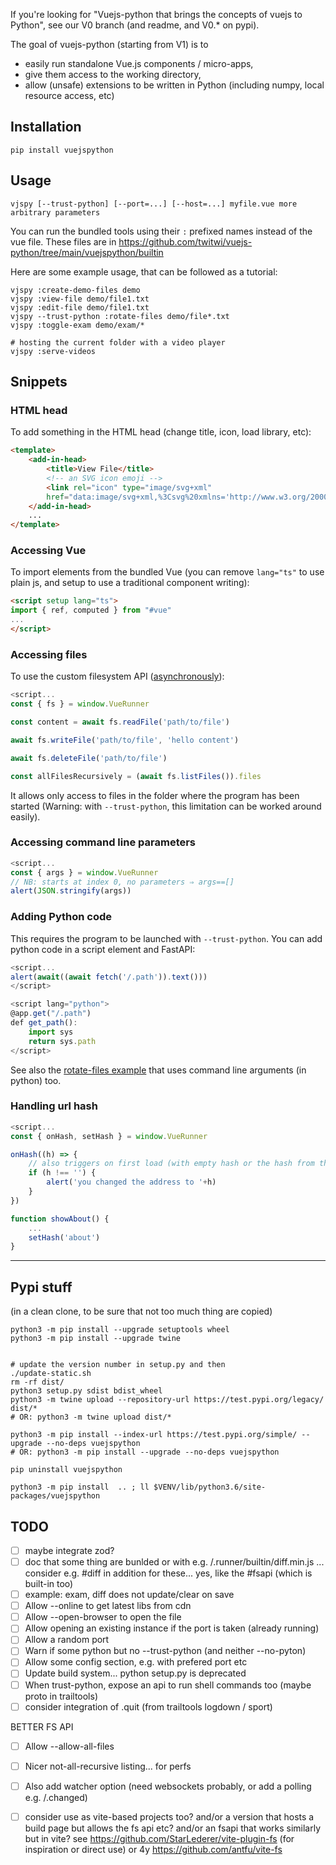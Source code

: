 
If you're looking for "Vuejs-python that brings the concepts of vuejs to Python", see our V0 branch (and readme, and V0.* on pypi).

The goal of vuejs-python (starting from V1) is to
- easily run standalone Vue.js components / micro-apps,
- give them access to the working directory,
- allow (unsafe) extensions to be written in Python (including numpy, local resource access, etc)


## Installation

~~~
pip install vuejspython
~~~

## Usage

~~~
vjspy [--trust-python] [--port=...] [--host=...] myfile.vue more arbitrary parameters
~~~


You can run the bundled tools using their `:` prefixed names instead of the vue file.
These files are in https://github.com/twitwi/vuejs-python/tree/main/vuejspython/builtin

Here are some example usage, that can be followed as a tutorial:

~~~
vjspy :create-demo-files demo
vjspy :view-file demo/file1.txt
vjspy :edit-file demo/file1.txt
vjspy --trust-python :rotate-files demo/file*.txt
vjspy :toggle-exam demo/exam/*

# hosting the current folder with a video player
vjspy :serve-videos
~~~

## Snippets

### HTML head

To add something in the HTML head (change title, icon, load library, etc):

~~~html
<template>
    <add-in-head>
        <title>View File</title>
        <!-- an SVG icon emoji -->
        <link rel="icon" type="image/svg+xml"
        href="data:image/svg+xml,%3Csvg%20xmlns='http://www.w3.org/2000/svg'%20viewBox='0%200%2016%2016'%3E%3Ctext%20style='filter:hue-rotate(60deg)'%20x='0'%20y='14'%3E👍%3C/text%3E%3C/svg%3E" />
    </add-in-head>
    ...
</template>
~~~

### Accessing Vue

To import elements from the bundled Vue (you can remove `lang="ts"` to use plain js, and setup to use a traditional component writing):

~~~html
<script setup lang="ts">
import { ref, computed } from "#vue"
...
</script>
~~~

### Accessing files

To use the custom filesystem API ([asynchronously](https://developer.mozilla.org/en-US/docs/Learn_web_development/Extensions/Async_JS/Promises)):

~~~javascript
<script...
const { fs } = window.VueRunner

const content = await fs.readFile('path/to/file')

await fs.writeFile('path/to/file', 'hello content')

await fs.deleteFile('path/to/file')

const allFilesRecursively = (await fs.listFiles()).files
~~~

It allows only access to files in the folder where the program has been started (Warning: with `--trust-python`, this limitation can be worked around easily).

### Accessing command line parameters

~~~javascript
<script...
const { args } = window.VueRunner
// NB: starts at index 0, no parameters ⇒ args==[]
alert(JSON.stringify(args))
~~~


### Adding Python code

This requires the program to be launched with `--trust-python`.
You can add python code in a script element and FastAPI:

~~~javascript
<script...
alert(await((await fetch('/.path')).text()))
</script>

<script lang="python">
@app.get("/.path")
def get_path():
    import sys
    return sys.path
</script>
~~~

See also the [rotate-files example](https://github.com/twitwi/vuejs-python/tree/main/vuejspython/builtin/rotate-files.vue) that uses command line arguments (in python) too.


### Handling url hash

~~~javascript
<script...
const { onHash, setHash } = window.VueRunner

onHash((h) => {
    // also triggers on first load (with empty hash or the hash from the initial URL)
    if (h !== '') {
        alert('you changed the address to '+h)
    }
})

function showAbout() {
    ...
    setHash('about')
}
~~~



----
<!-- the line above delimits the end of pypi long_description -->



## Pypi stuff

(in a clean clone, to be sure that not too much thing are copied)

~~~
python3 -m pip install --upgrade setuptools wheel
python3 -m pip install --upgrade twine


# update the version number in setup.py and then
./update-static.sh
rm -rf dist/
python3 setup.py sdist bdist_wheel
python3 -m twine upload --repository-url https://test.pypi.org/legacy/ dist/*
# OR: python3 -m twine upload dist/*

python3 -m pip install --index-url https://test.pypi.org/simple/ --upgrade --no-deps vuejspython
# OR: python3 -m pip install --upgrade --no-deps vuejspython

pip uninstall vuejspython

python3 -m pip install  .. ; ll $VENV/lib/python3.6/site-packages/vuejspython
~~~



## TODO


- [ ] maybe integrate zod?
- [ ] doc that some thing are bunlded or with e.g. /.runner/builtin/diff.min.js ... consider e.g. #diff in addition for these... yes, like the #fsapi (which is built-in too)
- [ ] example: exam, diff does not update/clear on save
- [ ] Allow --online to get latest libs from cdn
- [ ] Allow --open-browser to open the file
- [ ] Allow opening an existing instance if the port is taken (already running)
- [ ] Allow a random port
- [ ] Warn if some python but no --trust-python (and neither --no-pyton)
- [ ] Allow some config section, e.g. with prefered port etc
- [ ] Update build system... python setup.py is deprecated
- [ ] When trust-python, expose an api to run shell commands too (maybe proto in trailtools)
- [ ] consider integration of .quit (from trailtools logdown / sport)

BETTER FS API

- [ ] Allow --allow-all-files
- [ ] Nicer not-all-recursive listing... for perfs
- [ ] Also add watcher option (need websockets probably, or add a polling e.g. /.changed)
- [ ] consider use as vite-based projects too? and/or a version that hosts a build page but allows the fs api etc? and/or an fsapi that works similarly but in vite? see https://github.com/StarLederer/vite-plugin-fs (for inspiration or direct use) or 4y https://github.com/antfu/vite-fs

